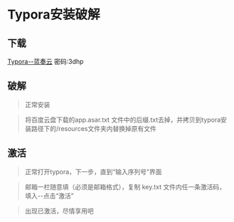 # Typora安装破解

## 下载

[Typora--蓝奏云](https://wwbx.lanzoul.com/b0ezpigod) 密码:3dhp

## 破解

> 正常安装

> 将百度云盘下载的app.asar.txt 文件中的后缀.txt去掉，并拷贝到typora安装路径下的/resources文件夹内替换掉原有文件

## 激活

> 正常打开typora，下一步，直到“输入序列号”界面

> 邮箱一栏随意填（必须是邮箱格式），复制 key.txt 文件内任一条激活码，填入--点击“激活”

> 出现已激活，尽情享用吧











